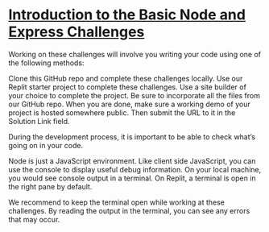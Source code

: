 # [Introduction to the Basic Node and Express Challenges](https://www.freecodecamp.org/learn/apis-and-microservices/basic-node-and-express/)
Working on these challenges will involve you writing your code using one of the following methods:

Clone this GitHub repo and complete these challenges locally.
Use our Replit starter project to complete these challenges.
Use a site builder of your choice to complete the project. Be sure to incorporate all the files from our GitHub repo.
When you are done, make sure a working demo of your project is hosted somewhere public. Then submit the URL to it in the Solution Link field.

During the development process, it is important to be able to check what’s going on in your code.

Node is just a JavaScript environment. Like client side JavaScript, you can use the console to display useful debug information. On your local machine, you would see console output in a terminal. On Replit, a terminal is open in the right pane by default.

We recommend to keep the terminal open while working at these challenges. By reading the output in the terminal, you can see any errors that may occur.


